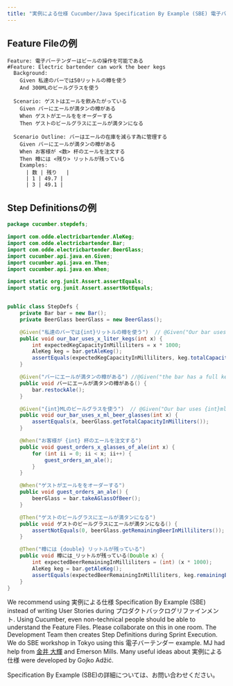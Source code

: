 ```yaml
---
title: "実例による仕様 Cucumber/Java Specification By Example (SBE) 電子バーテンダー"
---
```

## Feature Fileの例

~~~ Gherkin
Feature: 電子バーテンダーはビールの操作を可能である
#Feature: Electric bartender can work the beer kegs
  Background:
    Given 私達のバーでは50リットルの樽を使う
    And 300MLのビールグラスを使う

  Scenario: ゲストはエールを飲みたがっている
    Given バーにエールが満タンの樽がある
    When ゲストがエールををオーダーする
    Then ゲストのビールグラスにエールが満タンになる

  Scenario Outline: バーはエールの在庫を減らす為に管理する
    Given バーにエールが満タンの樽がある
    When お客様が <数> 杯のエールを注文する
    Then 樽には <残り> リットルが残っている
    Examples:
      | 数 | 残り   |
      | 1 | 49.7 |
      | 3 | 49.1 |

~~~

## Step Definitionsの例
~~~ Java
package cucumber.stepdefs;

import com.odde.electricbartender.AleKeg;
import com.odde.electricbartender.Bar;
import com.odde.electricbartender.BeerGlass;
import cucumber.api.java.en.Given;
import cucumber.api.java.en.Then;
import cucumber.api.java.en.When;

import static org.junit.Assert.assertEquals;
import static org.junit.Assert.assertNotEquals;


public class StepDefs {
    private Bar bar = new Bar();
    private BeerGlass beerGlass = new BeerGlass();

    @Given("私達のバーでは{int}リットルの樽を使う")  // @Given("Our bar uses {int} liter kegs")
    public void our_bar_uses_x_liter_kegs(int x) {
        int expectedKegCapacityInMilliliters = x * 1000;
        AleKeg keg = bar.getAleKeg();
        assertEquals(expectedKegCapacityInMilliliters, keg.totalCapacityInMilliliters());
    }

    @Given("バーにエールが満タンの樽がある") //@Given("the bar has a full keg of ale")
    public void バーにエールが満タンの樽がある() {
        bar.restockAle();
    }

    @Given("{int}MLのビールグラスを使う")  // @Given("Our bar uses {int}ml beer glasses")
    public void our_bar_uses_x_ml_beer_glasses(int x) {
        assertEquals(x, beerGlass.getTotalCapacityInMilliters());
    }

    @When("お客様が {int} 杯のエールを注文する")
    public void guest_orders_x_glasses_of_ale(int x) {
        for (int ii = 0; ii < x; ii++) {
            guest_orders_an_ale();
        }
    }

    @When("ゲストがエールををオーダーする")
    public void guest_orders_an_ale() {
        beerGlass = bar.takeAGlassOfBeer();
    }

    @Then("ゲストのビールグラスにエールが満タンになる")
    public void ゲストのビールグラスにエールが満タンになる() {
        assertNotEquals(0, beerGlass.getRemainingBeerInMilliliters());
    }

    @Then("樽には {double} リットルが残っている")
    public void 樽には_リットルが残っている(Double x) {
        int expectedBeerRemainingInMilliliters = (int) (x * 1000);
        AleKeg keg = bar.getAleKeg();
        assertEquals(expectedBeerRemainingInMilliliters, keg.remainingBeerInMilliliters());
    }
}
~~~

We recommend using 実例による仕様 Specification By Example (SBE) instead of writing User Stories during プロダクトバックログリファインメント.  Using Cucumber, even non-technical people should be able to understand the Feature Files.  Please collaborate on this in one room.  The Development Team then creates Step Definitions during Sprint Execution.  
We do SBE workshop in Tokyo using this 電子バーテンダー example.  MJ had help from [金井 大輝](https://www.odd-e.jp/team_06/) and Emerson Mills.  Many useful ideas about 実例による仕様 were developed by Gojko Adžić.

Specification By Example (SBE)の詳細については、お問い合わせください。
